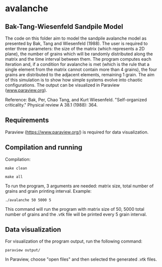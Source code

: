 # avalanche

## Bak-Tang-Wiesenfeld Sandpile Model

The code on this folder aim to model the sandpile avalanche model as presented by Bak, Tang and Wiesenfeld (1988). The user is
required to enter three parameters: the size of the matrix (which represents a 2D plane), the number of grains which will be
randomly distributed along the matrix and the time interval between them. The program computes each iteration and, if a
condition for avalanche is met (which is the rule that a single element from the matrix cannot contain more than 4 grains), the
four grains are distributed to the adjacent elements, remaining 1 grain. The aim of this simulation is to show how simple
systems evolve into chaotic configurations. The output can be visualized in Paraview (www.paraview.org).

Reference: Bak, Per, Chao Tang, and Kurt Wiesenfeld. "Self-organized criticality." Physical review A 38.1 (1988): 364.

## Requirements

Paraview (https://www.paraview.org/) is required for data visualization.

## Compilation and running

Compilation:

`make clean`

`make all`

To run the program, 3 arguments are needed: matrix size, total number of grains and grain printing interval. Example:

`./avalanche 50 5000 5`

This command will run the program with matrix size of 50, 5000 total number of grains and the .vtk file will be printed every 5 grain interval.

## Data visualization

For visualization of the program output, run the following command:

`paraview output/`

In Paraview, choose "open files" and then selected the generated .vtk files.
